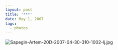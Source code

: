 ```yaml
---
layout: post
title: '***'
date: May 1, 2007
tags:
  - photos
---
```


![Sapegin-Artem-20D-2007-04-30-310-1002-lj.jpg](upload://Sapegin-Artem-20D-2007-04-30-310-1002-lj.jpg)
